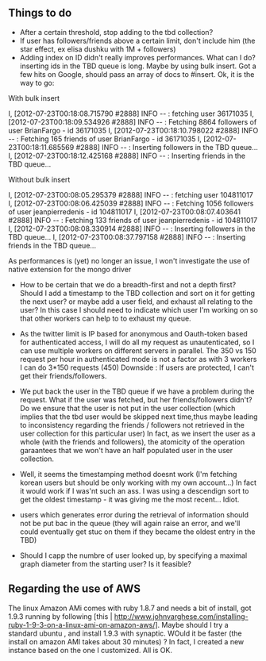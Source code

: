 Things to do
------------
* After a certain threshold, stop adding to the tbd collection?
* If user has followers/friends above a certain limit, don't include him (the star effect, ex elisa dushku with 1M + followers)
* Adding index on ID didn't really improves performances. What can I do? inserting ids in the TBD queue is long.
Maybe by using bulk insert. Got a few hits on Google, should pass an array of docs to #insert. 
Ok, it is the way to go:

With bulk insert 

   I, [2012-07-23T00:18:08.715790 #2888]  INFO -- : fetching user 36171035
   I, [2012-07-23T00:18:09.534926 #2888]  INFO -- : Fetching 8864 followers of user BrianFargo - id 36171035
   I, [2012-07-23T00:18:10.798022 #2888]  INFO -- : Fetching 165 friends of user BrianFargo - id 36171035
   I, [2012-07-23T00:18:11.685569 #2888]  INFO -- : Inserting followers in the TBD queue...
   I, [2012-07-23T00:18:12.425168 #2888]  INFO -- : Inserting friends in the TBD queue...

Without bulk insert

   I, [2012-07-23T00:08:05.295379 #2888]  INFO -- : fetching user 104811017
   I, [2012-07-23T00:08:06.425039 #2888]  INFO -- : Fetching 1056 followers of user jeanpierredenis - id 104811017
   I, [2012-07-23T00:08:07.403641 #2888]  INFO -- : Fetching 133 friends of user jeanpierredenis - id 104811017
   I, [2012-07-23T00:08:08.330914 #2888]  INFO -- : Inserting followers in the TBD queue...
   I, [2012-07-23T00:08:37.797158 #2888]  INFO -- : Inserting friends in the TBD queue...

As performances is (yet) no longer an issue, I won't investigate the use of native extension for the mongo driver

* How to be certain that we do a breadth-first and not a depth first? Should I add a timestamp to the TBD collection and sort on it for getting the next user? or maybe add a user field, and exhaust all relating to the user? In this case I should need to indicate which user I'm working on so that other workers can help to to exhaust my queue.

* As the twitter limit is IP based for anonymous and Oauth-token based for authenticated access, I will do all my request as unautenticated, so I can use multiple workers on different servers in parallel. The 350 vs 150 request per hour in authenticated mode is not a factor as with 3 workers I can do 3*150 requests (450)
Downside : If users are protected, I can't get their friends/followers.

* We put back the user in the TBD queue if we have a problem during the request. What if the user was fetched, but her friends/followers didn't? Do we ensure that the user is not put in the user collection (which implies that the tbd user would be skipped next time,thus maybe leading to inconsistency regarding the friends / followers not retrieved in the user collection for this particular user)
In fact, as we insert the user as a whole (with the friends and followers), the atomicity of the operation garaantees that we won't have an half populated user in the user collection.

* Well, it seems the timestamping method doesnt work (I'm fetching korean users but should be only working with my own account...)
In fact it would work if I was'nt such an ass. I was using a descendign sort to get the oldest timestamp - it was giving me the most recent... Idiot.

* users which generates error during the retrieval of information should not be put bac in the queue (they will again raise an error, and we'll could eventually get stuc on them if they became the oldest entry in the TBD)

* Should I capp the numbre of user looked up, by specifying a maximal graph diameter from the starting user? Is it feasible?

Regarding the use of AWS
------------------------
The linux Amazon AMi comes with ruby 1.8.7 and needs a bit of install, got 1.9.3 running by following [this | http://www.johnvarghese.com/installing-ruby-1-9-3-on-a-linux-ami-on-amazon-aws/].
Maybe should I try a standard ubuntu , and install 1.9.3 with synaptic. WOuld it be faster (the install on amazon AMI takes about 30 minutes) ?
In fact, I created a new instance based on the one I customized. All is OK.

